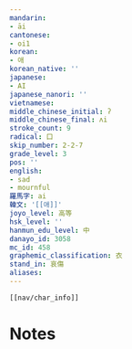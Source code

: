 ```yaml
---
mandarin:
- āi
cantonese:
- oi1
korean:
- 애
korean_native: ''
japanese:
- AI
japanese_nanori: ''
vietnamese:
middle_chinese_initial: ʔ
middle_chinese_final: ʌi
stroke_count: 9
radical: 口
skip_number: 2-2-7
grade_level: 3
pos: ''
english:
- sad
- mournful
羅馬字: ai
韓文: '[[애]]'
joyo_level: 高等
hsk_level: ''
hanmun_edu_level: 中
danayo_id: 3058
mc_id: 458
graphemic_classification: 衣
stand_in: 哀傷
aliases:
---
```

```meta-bind-embed
[[nav/char_info]]
```

# Notes
